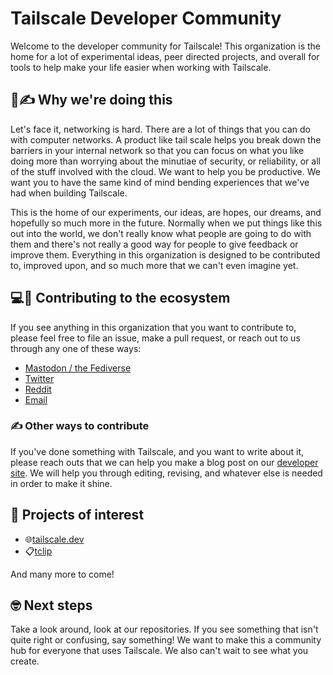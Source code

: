 # Tailscale Developer Community

Welcome to the developer community for Tailscale! This organization is
the home for a lot of experimental ideas, peer directed projects, and
overall for tools to help make your life easier when working with
Tailscale.

## 🤔✍️ Why we're doing this

Let's face it, networking is hard. There are a lot of things that you
can do with computer networks. A product like tail scale helps you
break down the barriers in your internal network so that you can focus
on what you like doing more than worrying about the minutiae of
security, or reliability, or all of the stuff involved with the cloud.
We want to help you be productive. We want you to have the same kind
of mind bending experiences that we've had when building Tailscale.

This is the home of our experiments, our ideas, are hopes, our
dreams, and hopefully so much more in the future. Normally when we
put things  like this out into the world, we don't really know what
people are going to do with them and there's not really a good way
for people to give feedback or improve them. Everything in this
organization is designed to be contributed to, improved upon, and so
much more that we can't even imagine yet.

## 💻🚀 Contributing to the ecosystem

If you see anything in this organization that you want to contribute
to, please feel free to file an issue, make a pull request, or reach
out to us through any one of these ways:
 
- [Mastodon / the Fediverse](https://hachyderm.io/@tailscale)
- [Twitter](https://twitter.com/tailscale)
- [Reddit](https://reddit.com/r/tailscale)
- [Email](mailto:devrel@tailscale.com)

### ✍️  Other ways to contribute

If you've done something with Tailscale, and you want to write about
it, please reach outs that we can help you make a blog post on our
[developer site](https://github.com/tailscale-dev/tailscale-dev).
We will help you through editing, revising, and whatever else is
needed in order to make it shine.

## 📕 Projects of interest

- 🌐[tailscale.dev](https://github.com/tailscale-dev/tailscale-dev)
- 📋[tclip](https://github.com/tailscale-dev/tclip)

And many more to come!

## 🤓 Next steps

Take a look around, look at our repositories. If you see something
that isn't quite right or confusing, say something! We want to make
this a community hub for everyone that uses Tailscale. We also can't
wait to see what you create.
